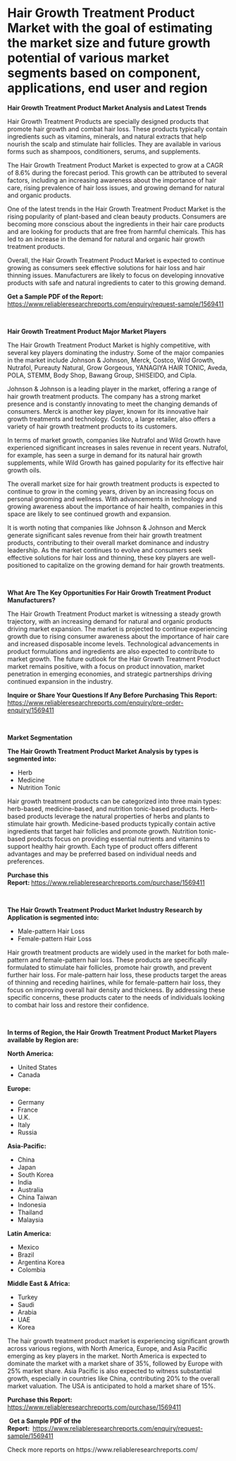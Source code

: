 <p><h1>Hair Growth Treatment Product Market with the goal of estimating the market size and future growth potential of various market segments based on component, applications, end user and region</h1></p><p><strong>Hair Growth Treatment Product Market Analysis and Latest Trends</strong></p>
<p><p>Hair Growth Treatment Products are specially designed products that promote hair growth and combat hair loss. These products typically contain ingredients such as vitamins, minerals, and natural extracts that help nourish the scalp and stimulate hair follicles. They are available in various forms such as shampoos, conditioners, serums, and supplements.</p><p>The Hair Growth Treatment Product Market is expected to grow at a CAGR of 8.6% during the forecast period. This growth can be attributed to several factors, including an increasing awareness about the importance of hair care, rising prevalence of hair loss issues, and growing demand for natural and organic products.</p><p>One of the latest trends in the Hair Growth Treatment Product Market is the rising popularity of plant-based and clean beauty products. Consumers are becoming more conscious about the ingredients in their hair care products and are looking for products that are free from harmful chemicals. This has led to an increase in the demand for natural and organic hair growth treatment products.</p><p>Overall, the Hair Growth Treatment Product Market is expected to continue growing as consumers seek effective solutions for hair loss and hair thinning issues. Manufacturers are likely to focus on developing innovative products with safe and natural ingredients to cater to this growing demand.</p></p>
<p><strong>Get a Sample PDF of the Report:&nbsp;</strong> <a href="https://www.reliableresearchreports.com/enquiry/request-sample/1569411">https://www.reliableresearchreports.com/enquiry/request-sample/1569411</a></p>
<p>&nbsp;</p>
<p><strong>Hair Growth Treatment Product Major Market Players</strong></p>
<p><p>The Hair Growth Treatment Product Market is highly competitive, with several key players dominating the industry. Some of the major companies in the market include Johnson & Johnson, Merck, Costco, Wild Growth, Nutrafol, Pureauty Natural, Grow Gorgeous, YANAGIYA HAIR TONIC, Aveda, POLA, STEMM, Body Shop, Bawang Group, SHISEIDO, and Cipla.</p><p>Johnson & Johnson is a leading player in the market, offering a range of hair growth treatment products. The company has a strong market presence and is constantly innovating to meet the changing demands of consumers. Merck is another key player, known for its innovative hair growth treatments and technology. Costco, a large retailer, also offers a variety of hair growth treatment products to its customers.</p><p>In terms of market growth, companies like Nutrafol and Wild Growth have experienced significant increases in sales revenue in recent years. Nutrafol, for example, has seen a surge in demand for its natural hair growth supplements, while Wild Growth has gained popularity for its effective hair growth oils.</p><p>The overall market size for hair growth treatment products is expected to continue to grow in the coming years, driven by an increasing focus on personal grooming and wellness. With advancements in technology and growing awareness about the importance of hair health, companies in this space are likely to see continued growth and expansion.</p><p>It is worth noting that companies like Johnson & Johnson and Merck generate significant sales revenue from their hair growth treatment products, contributing to their overall market dominance and industry leadership. As the market continues to evolve and consumers seek effective solutions for hair loss and thinning, these key players are well-positioned to capitalize on the growing demand for hair growth treatments.</p></p>
<p>&nbsp;</p>
<p><strong>What Are The Key Opportunities For Hair Growth Treatment Product Manufacturers?</strong></p>
<p><p>The Hair Growth Treatment Product market is witnessing a steady growth trajectory, with an increasing demand for natural and organic products driving market expansion. The market is projected to continue experiencing growth due to rising consumer awareness about the importance of hair care and increased disposable income levels. Technological advancements in product formulations and ingredients are also expected to contribute to market growth. The future outlook for the Hair Growth Treatment Product market remains positive, with a focus on product innovation, market penetration in emerging economies, and strategic partnerships driving continued expansion in the industry.</p></p>
<p><strong>Inquire or Share Your Questions If Any Before Purchasing This Report:</strong> <a href="https://www.reliableresearchreports.com/enquiry/pre-order-enquiry/1569411">https://www.reliableresearchreports.com/enquiry/pre-order-enquiry/1569411</a></p>
<p>&nbsp;</p>
<p><strong>Market Segmentation</strong></p>
<p><strong>The Hair Growth Treatment Product Market Analysis by types is segmented into:</strong></p>
<p><ul><li>Herb</li><li>Medicine</li><li>Nutrition Tonic</li></ul></p>
<p><p>Hair growth treatment products can be categorized into three main types: herb-based, medicine-based, and nutrition tonic-based products. Herb-based products leverage the natural properties of herbs and plants to stimulate hair growth. Medicine-based products typically contain active ingredients that target hair follicles and promote growth. Nutrition tonic-based products focus on providing essential nutrients and vitamins to support healthy hair growth. Each type of product offers different advantages and may be preferred based on individual needs and preferences.</p></p>
<p><strong>Purchase this Report:&nbsp;</strong><a href="https://www.reliableresearchreports.com/purchase/1569411">https://www.reliableresearchreports.com/purchase/1569411</a></p>
<p>&nbsp;</p>
<p><strong>The Hair Growth Treatment Product Market Industry Research by Application is segmented into:</strong></p>
<p><ul><li>Male-pattern Hair Loss</li><li>Female-pattern Hair Loss</li></ul></p>
<p><p>Hair growth treatment products are widely used in the market for both male-pattern and female-pattern hair loss. These products are specifically formulated to stimulate hair follicles, promote hair growth, and prevent further hair loss. For male-pattern hair loss, these products target the areas of thinning and receding hairlines, while for female-pattern hair loss, they focus on improving overall hair density and thickness. By addressing these specific concerns, these products cater to the needs of individuals looking to combat hair loss and restore their confidence.</p></p>
<p>&nbsp;</p>
<p><strong>In terms of Region, the Hair Growth Treatment Product Market Players available by Region are:</strong></p>
<p>
    <p> <strong> North America: </strong>
        <ul>
            <li>United States</li>
            <li>Canada</li>
        </ul>
        </p> 
    <p> <strong> Europe: </strong>
        <ul>
            <li>Germany</li>
            <li>France</li>
            <li>U.K.</li>
            <li>Italy</li>
            <li>Russia</li>
        </ul>
        </p> 
    <p> <strong> Asia-Pacific: </strong>
        <ul>
            <li>China</li>
            <li>Japan</li>
            <li>South Korea</li>
            <li>India</li>
            <li>Australia</li>
            <li>China Taiwan</li>
            <li>Indonesia</li>
            <li>Thailand</li>
            <li>Malaysia</li>
        </ul>
        </p> 
    <p> <strong> Latin America: </strong>
        <ul>
            <li>Mexico</li>
            <li>Brazil</li>
            <li>Argentina Korea</li>
            <li>Colombia</li>
        </ul>
        </p> 
    <p> <strong> Middle East & Africa: </strong>
        <ul>
            <li>Turkey</li>
            <li>Saudi</li>
            <li>Arabia</li>
            <li>UAE</li>
            <li>Korea</li>
        </ul>
    </p>
    </p>
<p><p>The hair growth treatment product market is experiencing significant growth across various regions, with North America, Europe, and Asia Pacific emerging as key players in the market. North America is expected to dominate the market with a market share of 35%, followed by Europe with 25% market share. Asia Pacific is also expected to witness substantial growth, especially in countries like China, contributing 20% to the overall market valuation. The USA is anticipated to hold a market share of 15%.</p></p>
<p><strong>Purchase this Report: </strong><a href="https://www.reliableresearchreports.com/purchase/1569411">https://www.reliableresearchreports.com/purchase/1569411</a></p>
<p>&nbsp;<strong>Get a Sample PDF of the Report:&nbsp;&nbsp;</strong><a href="https://www.reliableresearchreports.com/enquiry/request-sample/1569411">https://www.reliableresearchreports.com/enquiry/request-sample/1569411</a></p>
<p><strong></strong></p>
<p>Check more reports on https://www.reliableresearchreports.com/</p>